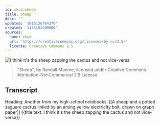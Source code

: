 ```yaml
---
id: xkcd.sheep
title: Sheep
desc: ''
updated: '1616126764370'
created: '1136102400000'
sources:
  name: xkcd
  url: 'https://creativecommons.org/licenses/by-nc/2.5/'
  license: Creative Commons 2.5
---
```

![I think it's the sheep zapping the cactus and not vice-versa](https://imgs.xkcd.com/comics/sheep.jpg)
> "Sheep", by Randall Munroe, licensed under Creative Commons Attribution-NonCommercial 2.5 License

## Transcript
Heading: Another from my high-school notebooks.
[[A sheep and a potted saguaro cactus linked by an arcing yellow electricity bolt, drawn on graph paper]]
{{title text: I think it's the sheep zapping the cactus and not vice-versa}}

